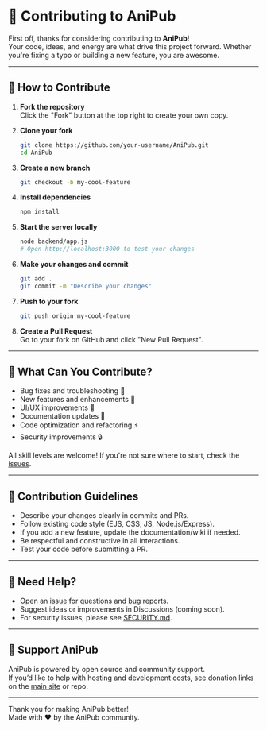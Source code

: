 # 🤝 Contributing to AniPub

First off, thanks for considering contributing to **AniPub**!  
Your code, ideas, and energy are what drive this project forward. Whether you're fixing a typo or building a new feature, you are awesome.

---

## 🚀 How to Contribute

1. **Fork the repository**  
   Click the "Fork" button at the top right to create your own copy.

2. **Clone your fork**
   ```bash
   git clone https://github.com/your-username/AniPub.git
   cd AniPub
   ```

3. **Create a new branch**
   ```bash
   git checkout -b my-cool-feature
   ```

4. **Install dependencies**
   ```bash
   npm install
   ```

5. **Start the server locally**
   ```bash
   node backend/app.js
   # Open http://localhost:3000 to test your changes
   ```

6. **Make your changes and commit**
   ```bash
   git add .
   git commit -m "Describe your changes"
   ```

7. **Push to your fork**
   ```bash
   git push origin my-cool-feature
   ```

8. **Create a Pull Request**  
   Go to your fork on GitHub and click "New Pull Request".

---

## 📝 What Can You Contribute?

- Bug fixes and troubleshooting 🐞
- New features and enhancements 🚀
- UI/UX improvements 🎨
- Documentation updates 📝
- Code optimization and refactoring ⚡
- Security improvements 🔒

All skill levels are welcome! If you're not sure where to start, check the [issues](https://github.com/AdnanDLuffy/AniPub/issues).

---

## 🌟 Contribution Guidelines

- Describe your changes clearly in commits and PRs.
- Follow existing code style (EJS, CSS, JS, Node.js/Express).
- If you add a new feature, update the documentation/wiki if needed.
- Be respectful and constructive in all interactions.
- Test your code before submitting a PR.

---

## 💬 Need Help?

- Open an [issue](https://github.com/AdnanDLuffy/AniPub/issues) for questions and bug reports.
- Suggest ideas or improvements in Discussions (coming soon).
- For security issues, please see [SECURITY.md](./SECURITY.md).

---

## 💸 Support AniPub

AniPub is powered by open source and community support.  
If you’d like to help with hosting and development costs, see donation links on the [main site](https://anipub.onrender.com) or repo.

---

Thank you for making AniPub better!  
Made with ❤️ by the AniPub community.
